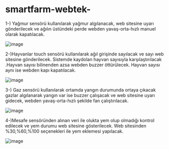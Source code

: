 # smartfarm-webtek-
1-) Yağmur sensörü kullanılarak yağmur algılanacak, web sitesine uyarı gönderilecek ve ağılın üstündeki perde webden yavaş-orta-hızlı manuel olarak kapatılacak.		


![image](https://github.com/azimekara/smartfarm-webtek-/blob/main/fritzingcizimleri/rainsistemifritzing.png)


2-)Hayvanlar touch sensörü kullanılarak ağıl girişinde sayılacak ve sayı web sitesine gönderilecek. Sistemde kaydolan hayvan sayısıyla karşılaştırılacak .Hayvan sayısı bilinenden azsa webden buzzer öttürülecek. Hayvan sayısı aynı ise webden kapı kapatılacak.	


![image](https://github.com/azimekara/smartfarm-webtek-/blob/main/fritzingcizimleri/touchsistemifritzing.PNG)


3-) Gaz sensörü kullanılarak ortamda yangın durumunda ortaya çıkacak gazlar algılanarak yangın var ise buzzer çalışacak ve web sitesine uyarı gidecek, webden yavaş-orta-hızlı şekilde fan çalıştırılacak.			


![image](https://github.com/azimekara/smartfarm-webtek-/blob/main/fritzingcizimleri/gazsistemifritzing.PNG)


4-)Mesafe sensöründen alınan veri ile olukta yem olup olmadığı kontrol edilecek ve yem durumu web sitesine gösterilecek. Web sitesinden %30,%60,%100 seçenekleri ile yem eklemesi yapılacak.			


![image](https://github.com/azimekara/smartfarm-webtek-/blob/main/fritzingcizimleri/mesafesistemifritzing.PNG)


